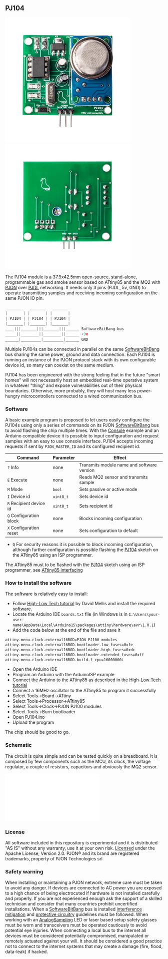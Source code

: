 
## PJ104
<img src="images/PJ104-front.jpg" style="display: inline-block;" width="400"><img src="images/PJ104-back.jpg" style="display: inline-block;" width="400">

The PJ104 module is a 37.9x42.5mm open-source, stand-alone, programmable gas and smoke sensor based on ATtiny85 and the MQ2 with [PJON](https://github.com/gioblu/PJON/) over [PJDL](https://github.com/gioblu/PJON/blob/master/src/strategies/SoftwareBitBang/specification) networking. It needs only 3 pins (PJDL, 5v, GND) to operate transmitting samples and receiving incoming configuration on the same PJON IO pin.

```cpp  
 _______   _______   _______
|       | |       | |       |
| PJ104 | | PJ104 | | PJ104 |
|_______| |_______| |_______|
____|||_______|||_______|||______ SoftwareBitBang bus
_____||________||________||______ +9v
______|_________|_________|______ GND
```
Multiple PJ104s can be connected in parallel on the same [SoftwareBitBang](https://github.com/gioblu/PJON/tree/master/src/strategies/SoftwareBitBang) bus sharing the same power, ground and data connection. Each PJ104 is running an instance of the PJON protocol stack with its own configurable device id, so many can coexist on the same medium.

PJ104 has been engineered with the strong feeling that in the future "smart homes" will not necessarily host an embedded real-time operative system in whatever "thing" and expose vulnerabilities out of their physical boundaries. Otherwise, more probably, they will host many less power-hungry microcontrollers connected to a wired communication bus.

### Software
A basic example program is proposed to let users easily configure the PJ104s using only a series of commands on its PJON [SoftwareBitBang](https://github.com/gioblu/PJON/tree/master/src/strategies/SoftwareBitBang) bus to avoid flashing the chip multiple times. With the [Console](software/Console/Console.ino) example and an Arduino compatible device it is possible to input configuration and request samples with an easy to use console interface. PJ104 accepts incoming requests if sent by `PJON_MASTER_ID` and its configured recipient id.

| Command                          | Parameter     | Effect                                                            |
| -------------------------------- | --------------| ----------------------------------------------------------------- |
|  `?` Info                        | none          | Transmits module name and software version                        |
|  `E` Execute                     | none          | Reads MQ2 sensor and transmits sample                             |
|  `M` Mode                        | `bool`        | Sets passive or active mode                                       |
|  `I` Device id                   | `uint8_t`     | Sets device id                                                    |
|  `R` Recipient device id         | `uint8_t`     | Sets recipient id                                                 |
|  `Q` Configuration block         | none          | Blocks incoming configuration                                     |
|  `X` Configuration reset         | none          | Sets configuration to default                                     |

- `Q` For security reasons it is possible to block incoming configuration, although further configuration is possible flashing the [PJ104](software/PJ104/PJ104.ino) sketch on the ATtiny85 using an ISP programmer.

The ATtiny85 must to be flashed with the [PJ104](software/PJ104/PJ104.ino) sketch using an ISP programmer, see [ATtiny85 interfacing](https://github.com/gioblu/PJON/wiki/ATtiny-interfacing)

### How to install the software
The software is relatively easy to install:
- Follow [High-Low Tech tutorial](http://highlowtech.org/?p=1695) by David Mellis and install the required software.  
- Locate the Arduino IDE `boards.txt` file (in Windows is in `C:\Users\your-user-name\AppData\Local\Arduino15\packages\attiny\hardware\avr\1.0.1`)
- Add the code below at the end of the file and save it
```
attiny.menu.clock.external16BOD=PJON PJ100 modules
attiny.menu.clock.external16BOD.bootloader.low_fuses=0xfe
attiny.menu.clock.external16BOD.bootloader.high_fuses=0xdc
attiny.menu.clock.external16BOD.bootloader.extended_fuses=0xff
attiny.menu.clock.external16BOD.build.f_cpu=16000000L
```
- Open the Arduino IDE
- Program an Arduino with the ArduinoISP example
- Connect the Arduino to the ATtiny85 as described in the [High-Low Tech tutorial](http://highlowtech.org/?p=1695)
- Connect a 16MHz oscillator to the ATtiny85 to program it successfully
- Select Tools->Board->ATtiny
- Select Tools->Processor->ATtiny85
- Select Tools->Clock->PJON PJ100 modules
- Select Tools->Burn bootloader
- Open PJ104.ino
- Upload the program

The chip should be good to go.

### Schematic
The circuit is quite simple and can be tested quickly on a breadboard. It is composed by few components such as the MCU, its clock, the voltage regulator, a couple of resistors, capacitors and obviously the MQ2 sensor.

![PJ104 schematic](schematics/PJ104.pdf)

### License
All software included in this repository is experimental and it is distributed "AS IS" without any warranty, use it at your own risk. [Licensed](https://github.com/gioblu/PJON/blob/master/LICENSE.md) under the Apache License, Version 2.0. PJON® and its brand are registered trademarks, property of PJON Technologies srl

### Safety warning
When installing or maintaining a PJON network, extreme care must be taken to avoid any danger. If devices are connected to AC power you are exposed to a high chance of being electrocuted if hardware is not installed carefully and properly. If you are not experienced enough ask the support of a skilled technician and consider that many countries prohibit uncertified installations. When a [SoftwareBitBang](https://github.com/gioblu/PJON/tree/master/src/strategies/SoftwareBitBang) bus is installed [interference mitigation](https://github.com/gioblu/PJON/wiki/Mitigate-interference) and [protective circuitry](https://github.com/gioblu/PJON/wiki/Protective-circuitry) guidelines must be followed. When working with an [AnalogSampling](https://github.com/gioblu/PJON/tree/master/src/strategies/AnalogSampling) LED or laser based setup safety glasses must be worn and transceivers must be operated cautiously to avoid potential eye injuries. When connecting a local bus to the internet all devices must be considered potentially compromised, manipulated or remotely actuated against your will. It should be considered a good practice not to connect to the internet systems that may create a damage (fire, flood, data-leak) if hacked.
